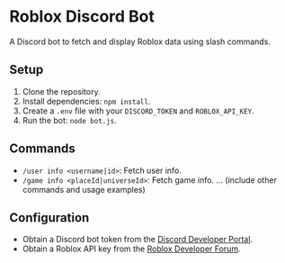 # Roblox Discord Bot

A Discord bot to fetch and display Roblox data using slash commands.

## Setup

1. Clone the repository.
2. Install dependencies: `npm install`.
3. Create a `.env` file with your `DISCORD_TOKEN` and `ROBLOX_API_KEY`.
4. Run the bot: `node bot.js`.

## Commands

- `/user info <username|id>`: Fetch user info.
- `/game info <placeId|universeId>`: Fetch game info.
... (include other commands and usage examples)

## Configuration

- Obtain a Discord bot token from the [Discord Developer Portal](https://discord.com/developers/applications).
- Obtain a Roblox API key from the [Roblox Developer Forum](https://developer.roblox.com/).
